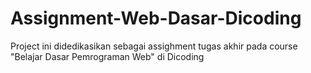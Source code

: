 # Assignment-Web-Dasar-Dicoding

Project ini didedikasikan sebagai assighment tugas akhir pada course "Belajar Dasar Pemrograman Web" di Dicoding
